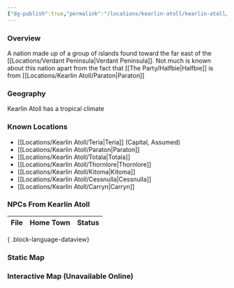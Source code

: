 ```yaml
---
{"dg-publish":true,"permalink":"/locations/kearlin-atoll/kearlin-atoll/","tags":["Location","Unexplored"],"updated":"2024-12-13T22:46:29.519+00:00"}
---
```



### Overview
A nation made up of a group of islands found toward the far east of the [[Locations/Verdant Peninsula\|Verdant Peninsula]]. Not much is known about this nation apart from the fact that [[The Party/Halfbie\|Halfbie]] is from [[Locations/Kearlin Atoll/Paraton\|Paraton]]

### Geography
Kearlin Atoll has a tropical climate

### Known Locations
- [[Locations/Kearlin Atoll/Teria\|Teria]] (Capital, Assumed)
- [[Locations/Kearlin Atoll/Paraton\|Paraton]]
- [[Locations/Kearlin Atoll/Totala\|Totala]]
- [[Locations/Kearlin Atoll/Thornlore\|Thornlore]]
- [[Locations/Kearlin Atoll/Kitoma\|Kitoma]]
- [[Locations/Kearlin Atoll/Cessnulla\|Cessnulla]]
- [[Locations/Kearlin Atoll/Carryn\|Carryn]]

### NPCs From Kearlin Atoll
| File | Home Town | Status |
| ---- | --------- | ------ |

{ .block-language-dataview}

### Static Map


### Interactive Map (Unavailable Online)
